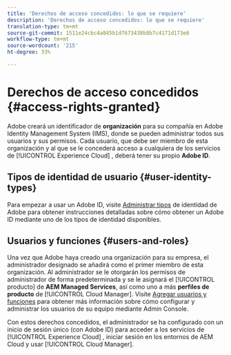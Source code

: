 ```yaml
---
title: 'Derechos de acceso concedidos: lo que se requiere'
description: 'Derechos de acceso concedidos: lo que se requiere'
translation-type: tm+mt
source-git-commit: 1511e24cbc4a845b1d7673438b8b7c4171d173e6
workflow-type: tm+mt
source-wordcount: '215'
ht-degree: 33%

---
```



# Derechos de acceso concedidos {#access-rights-granted}

Adobe creará un identificador de **organización** para su compañía en Adobe Identity Management System (IMS), donde se pueden administrar todos sus usuarios y sus permisos. Cada usuario, que debe ser miembro de esta organización y al que se le concederá acceso a cualquiera de los servicios de [!UICONTROL Experience Cloud] , deberá tener su propio **Adobe ID**.

## Tipos de identidad de usuario {#user-identity-types}

Para empezar a usar un Adobe ID, visite [Administrar tipos](https://helpx.adobe.com/enterprise/using/identity.html) de identidad de Adobe para obtener instrucciones detalladas sobre cómo obtener un Adobe ID mediante uno de los tipos de identidad disponibles.

## Usuarios y funciones {#users-and-roles}

Una vez que Adobe haya creado una organización para su empresa, el administrador designado se añadirá como el primer miembro de esta organización. Al administrador se le otorgarán los permisos de administrador de forma predeterminada y se le asignará el [!UICONTROL producto] de **AEM Managed Services**, así como uno a más **perfiles de producto** de [!UICONTROL Cloud Manager]. Visite [Agregar usuarios y funciones](add-users-roles.md) para obtener más información sobre cómo configurar y administrar los usuarios de su equipo mediante Admin Console.

Con estos derechos concedidos, el administrador se ha configurado con un inicio de sesión único (con Adobe ID) para acceder a los servicios de [!UICONTROL Experience Cloud] , iniciar sesión en los entornos de AEM Cloud y usar [!UICONTROL Cloud Manager].
